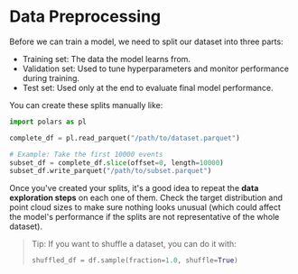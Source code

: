 # Data Preprocessing

Before we can train a model, we need to split our dataset into three parts:
- Training set: The data the model learns from.
- Validation set: Used to tune hyperparameters and monitor performance during
  training.
- Test set: Used only at the end to evaluate final model performance.

You can create these splits manually like:

```python
import polars as pl

complete_df = pl.read_parquet("/path/to/dataset.parquet")

# Example: Take the first 10000 events
subset_df = complete_df.slice(offset=0, length=10000)
subset_df.write_parquet("/path/to/subset.parquet")
```

Once you've created your splits, it's a good idea to repeat the **data
exploration steps** on each one of them. Check the target distribution and point
cloud sizes to make sure nothing looks unusual (which could affect the model's
performance if the splits are not representative of the whole dataset).

> Tip: If you want to shuffle a dataset, you can do it with:
>
> ```python
> shuffled_df = df.sample(fraction=1.0, shuffle=True)
> ```
